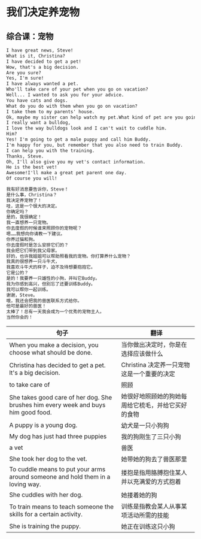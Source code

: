# 我们决定养宠物

## 综合课：宠物

```txt
I have great news, Steve!
What is it, Christina?
I have decided to get a pet!
Wow, that's a big decision.
Are you sure?
Yes, I'm sure!
I have always wanted a pet.
Who'll take care of your pet when you go on vacation?
Well... I wanted to ask you for your advice.
You have cats and dogs.
What do you do with them when you go on vacation?
I take them to my parents' house.
Ok, maybe my sister can help watch my pet.What kind of pet are you going to get?
I really want a bulldog,
I love the way bulldogs look and I can't wait to cuddle him.
Him?
Yes! I'm going to get a male puppy and call him Buddy.
I'm happy for you, but remember that you also need to train Buddy.
I can help you with the training.
Thanks, Steve.
Oh, I'll also give you my vet's contact information.
He is the best vet!
Awesome!I'll make a great pet parent one day.
Of course you will!

我有好消息要告诉你，Steve！
是什么事，Christina？
我决定养宠物了！
哇，这是一个很大的决定。
你确定吗？
是的，我很确定！
我一直想养一只宠物。
你去度假的时候谁来照顾你的宠物呢？
嗯……我想向你请教一下建议。
你养过猫和狗。
你去度假时是怎么安排它们的？
我会把它们带到我父母家。
好的，也许我姐姐可以帮助照看我的宠物。你打算养什么宠物？
我真的很想养一只斗牛犬，
我喜欢斗牛犬的样子，迫不及待想要抱抱它。
它是公的？
是的！我要养一只雄性的小狗，并叫它Buddy。
我为你感到高兴，但别忘了还要训练Buddy。
我可以帮你一起训练。
谢谢，Steve。
哦，我还会把我的兽医联系方式给你。
他可是最好的兽医！
太棒了！总有一天我会成为一个优秀的宠物主人。
当然你会的！
```

| 句子                                                                               | 翻译                                               |
| ---------------------------------------------------------------------------------- | -------------------------------------------------- |
| When you make a decision, you choose what should be done.                          | 当你做出决定时，你是在选择应该做什么               |
| Christina has decided to get a pet. lt's a big decision.                           | Christina 决定养一只宠物这是一个重要的决定         |
| to take care of                                                                    | 照顾                                               |
| She takes good care of her dog. She brushes him every week and buys him good food. | 她很好地照顾她的狗她每周给它梳毛，并给它买好的食物 |
| A puppy is a young dog.                                                            | 幼犬是一只小狗狗                                   |
| My dog has just had three puppies                                                  | 我的狗刚生了三只小狗                               |
| a vet                                                                              | 兽医                                               |
| She took her dog to the vet.                                                       | 她带她的狗去了兽医那里                             |
| To cuddle means to put your arms around someone and hold them in a loving way.     | 搂抱是指用胳膊抱住某人并以充满爱的方式抱着         |
| She cuddles with her dog.                                                          | 她搂着她的狗                                       |
| To train means to teach someone the skills for a certain activity.                 | 训练是指教会某人从事某项活动所需的技能             |
| She is training the puppy.                                                         | 她正在训练这只小狗                                 |
